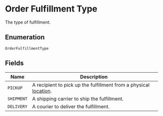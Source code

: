 
# Order Fulfillment Type

The type of fulfillment.

## Enumeration

`OrderFulfillmentType`

## Fields

| Name | Description |
|  --- | --- |
| `PICKUP` | A recipient to pick up the fulfillment from a physical [location](../models/location.md). |
| `SHIPMENT` | A shipping carrier to ship the fulfillment. |
| `DELIVERY` | A courier to deliver the fulfillment. |

